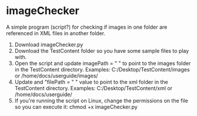 # imageChecker

A simple program (script?) for checking if images in one folder are referenced in XML files in another folder.

1. Download imageChecker.py
2. Download the TestContent folder so you have some sample files to play with.
3. Open the script and update  imagePath = " " to point to the images folder in the TestContent directory. Examples: C:/Desktop/TestContent/images or /home/docs/userguide/images/
4. Update and "filePath = " " value to point to the xml folder in the TestContent directory. Examples: C:/Desktop/TestContent/xml or /home/docs/userguide/
5. If you're running the script on Linux, change the permissions on the file so you can execute it: chmod +x imageChecker.py
